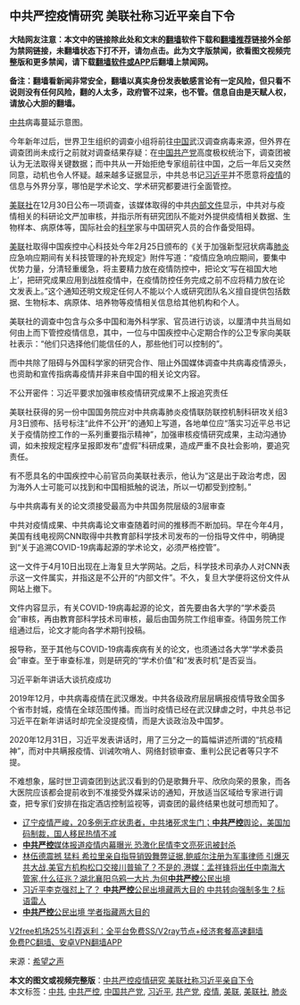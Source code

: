  <h2>中共严控疫情研究 美联社称习近平亲自下令</h2> <p class="notice"><b>大陆网友注意：本文中的链接除此处和文末的<a href="https://github.com/bannedbook/fanqiang" >翻墙</a>软件下载和<a href="https://github.com/killgcd/justmysocks/blob/master/README.md">翻墙推荐</a>链接外全部为禁网链接，未翻墙状态下打不开，请勿点击。此为文字版禁闻，欲看图文视频完整版和更多禁闻，请下载<a href="https://github.com/bannedbook/fanqiang">翻墙软件或APP</a>后翻墙上禁闻网。</p><p>备注：翻墙看新闻非常安全，翻墙以真实身份发表敏感言论有一定风险，但只看不说则没有任何风险，翻的人太多，政府管不过来，也不管。信息自由是天赋人权，请放心大胆的翻墙。</b></p>  <div class="entry"> <p id="conimg"><a href="https://www.bannedbook.org/bnews/tag/%e4%b8%ad%e5%85%b1/" class="st_tag internal_tag" rel="tag" title="标签 中共 下的日志">中共</a>病毒蔓延示意图。</p> <p>今年新年过后，世界卫生组织的调查小组将前往<span class='wp_keywordlink_affiliate'><a href="https://www.bannedbook.org/" title="中国" target="_blank">中国</a></span>武汉调查病毒来源，但外界在调查团尚未成行之前就对调查结果存疑：在<a href="https://www.bannedbook.org/bnews/tag/%e4%b8%ad%e5%9b%bd%e5%85%b1%e4%ba%a7%e5%85%9a/" class="st_tag internal_tag" rel="tag" title="标签 中国共产党 下的日志">中国共产党</a>高度极权统治下，调查团被认为无法取得关键数据；而中共从一开始拒绝专家组前往中国，之后一年后又突然同意，动机也令人怀疑。越来越多证据显示，中共总书记<a href="https://www.bannedbook.org/bnews/tag/%e4%b9%a0%e8%bf%91%e5%b9%b3/" class="st_tag internal_tag" rel="tag" title="标签 习近平 下的日志">习近平</a>并不愿意将<a href="https://www.bannedbook.org/bnews/tag/%E7%96%AB%E6%83%85/" class="st_tag internal_tag" rel="tag" title="标签 疫情 下的日志">疫情</a>的信息与外界分享，哪怕是学术论文、学术研究都要进行全面管控。</p> <p><a href="https://www.bannedbook.org/bnews/tag/%E7%BE%8E%E8%81%94%E7%A4%BE/" class="st_tag internal_tag" rel="tag" title="标签 美联社 下的日志">美联社</a>在12月30日公布一项调查，该媒体取得的中共<span class='wp_keywordlink'><a href="https://www.bannedbook.org/forum34/" title="中共内部文件 中共保密文件 解密文件" target="_blank">内部文件</a></span>显示，中共对与疫情相关的科研论文严加审核，并指示所有研究团队不能对外提供疫情相关数据、生物样本、病原体等，国际社会的<span class='wp_keywordlink'><a href="https://www.bannedbook.org/forum11/topic309.html" title="禁片：“科学”的棍子" target="_blank">科学</a></span>家与中国研究人员的合作备受阻碍。</p> <p><a href="https://www.bannedbook.org/bnews/tag/%E7%BE%8E%E8%81%94/" class="st_tag internal_tag" rel="tag" title="标签 美联 下的日志">美联</a>社取得中国疾控中心科技处今年2月25日颁布的《关于加强新型冠状病毒<a href="https://www.bannedbook.org/bnews/tag/%e8%82%ba%e7%82%8e/" class="st_tag internal_tag" rel="tag" title="标签 肺炎 下的日志">肺炎</a>应急响应期间有关科技管理的补充规定》附件写道：“疫情应急响应期间，要集中优势力量，分清轻重缓急，将主要精力放在疫情防控中，把论文‘写在祖国大地上’，把研究成果应用到战胜疫情中，在疫情防控任务完成之前不应将精力放在论文发表上。”这个通知还明文规定任何人不能以个人或研究团队名义擅自提供包括数据、生物标本、病原体、培养物等疫情相关信息给其他机构和个人。</p>  <p>美联社的调查中包含与众多中国和海外科学家、官员进行访谈，以厘清中共当局如何由上而下管控疫情信息，其中，一位与中国疾控中心定期合作的公卫专家向美联社表示：“他们只选择他们能信任的人，那些他们可以控制的”。</p> <p>而中共除了阻碍与外国科学家的研究合作、阻止外国媒体调查中共病毒疫情源头，也资助和宣传指病毒疫情并非来自中国的相关论文内容。</p> <p>不公开密件：习近平要求加强审核疫情研究成果不上报追究责任</p> <p>美联社获得的另一份中国国务院应对中共病毒肺炎疫情联防联控机制科研攻关组3月3日颁布、括号标注“此件不公开”的通知上写道，各地单位应“落实习近平总书记关于疫情防控工作的一系列重要指示精神”，加强审核疫情研究成果，主动沟通协调，如未按规定程序呈报即发布”虚假”科研成果，造成严重不良社会影响，要追究责任。</p>  <p>有不愿具名的中国疾控中心前官员向美联社表示，他认为“这是出于政治考虑，因为海外人士可能可以找到和中国相抵触的说法，所以一切都受到控制。”</p> <p>与中共病毒有关的论文须接受最高为中共国务院层级的3层审查</p> <p>中共对疫情成果、中共病毒论文审查随着时间的推移而不断加码。早在今年4月，美国有线电视网CNN取得中共教育部科学技术司发布的一份指导文件中，明确提到“关于追溯COVID-19病毒起源的学术论文，必须严格控管”。</p> <p>这一文件于4月10日出现在上海复旦大学网站。之后，科学技术司承办人对CNN表示这一文件属实，并指这是不公开的“内部文件”。不久，复旦大学便将这份文件从网站上撤下。</p>  <p>文件内容显示，有关COVID-19病毒起源的论文，首先要由各大学的“学术委员会”审核，再由教育部科学技术司审核，最后由国务院工作组审查。待国务院工作组通过后，论文才能向各学术期刊投稿。</p> <p>报导称，至于其他与COVID-19病毒疾病有关的论文，也须通过各大学“学术委员会”审查。至于审查标准，则是研究的“学术价值”和“发表时机”是否妥当。</p> <p>习近平新年讲话大谈抗疫成功</p> <p>2019年12月，中共病毒疫情在武汉爆发。中共各级政府层层瞒报疫情导致全国多个省市封城，疫情在全球范围传播。而当时疫情已经在武汉肆虐之时，中共总书记习近平在新年讲话时却完全没提疫情，而是大谈政治及中国梦。</p>  <p>2020年12月31日，习近平发表讲话时，用了三分之一的篇幅讲述所谓的“抗疫精神”，而对中共瞒报疫情、训诫吹哨人、网络封锁审查、重判公民记者等只字不提。</p> <p>不难想象，届时世卫调查团到达武汉看到的仍是歌舞升平、欣欣向荣的景象，而各大医院应该都会提前收到不准接受外媒采访的通知，开放适当区域给专家进行调查，把专家们安排在指定酒店控制监视等，调查团的最终结果也就可想而知了。</p> <ul class='op-related-articles' title='相关阅读'> <li><a href='https://www.bannedbook.org/bnews/bannedvideo/20201224/1453952.html' target='_blank'>辽宁疫情严峻，20多例无症状患者，中共堵死求生门；<b>中共严控</b>舆论，美国加码制裁，国人移民热情不减</a></li> <li><a href='https://www.bannedbook.org/bnews/headline/20201220/1451717.html' target='_blank'><b>中共严控</b>媒体报道疫情内幕曝光 恐激化民情李文亮死讯被封杀</a></li> <li><a href='https://www.bannedbook.org/bnews/bannedvideo/20201125/1436944.html' target='_blank'>林伍德震撼 猛料 希拉里亲自指导销毁舞弊证据,鲍威尔注册为军事律师 引爆灭共大战,美官方机构松口交接川普输了？不是的,港媒：孟祥锋将出任中南海大管家,什么征兆？湖北襄阳乌鸦一大片,为何<b>中共严控</b>公民出境</a></li> <li><a href='https://www.bannedbook.org/bnews/finance/20201125/1436892.html' target='_blank'>习近平李克强怼上了？ <b>中共严控</b>公民出境藏两大目的 中共转向强制多生？标语雷人</a></li> <li><a href='https://www.bannedbook.org/bnews/cbnews/20201125/1436650.html' target='_blank'><b>中共严控</b>公民出境 学者指藏两大目的</a></li> </ul> <p class="texttj"> <a href="https://github.com/bannedbook/fanqiang/wiki/V2ray%E6%9C%BA%E5%9C%BA" target="_blank">V2free机场25%引荐返利：全平台免费SS/V2ray节点+经济套餐高速翻墙</a><br/> <a href="https://github.com/bannedbook/fanqiang/wiki/%E7%A6%81%E9%97%BB%E7%BD%91%E5%AE%89%E5%8D%93%E7%BF%BB%E5%A2%99%E6%96%B0%E9%97%BBAPP" target="_blank">免费PC翻墙、安卓VPN翻墙APP</a></p><p> 来源：<span class='wp_keywordlink_affiliate'><a href="https://www.soundofhope.org" title="希望之声" target="_blank">希望之声</a></span> </p><a name='sharetosocial'></a>       <div><b>本文的图文或视频完整版</b>：<a href='https://www.bannedbook.org/bnews/cbnews/20210102/1459416.html'>中共严控疫情研究 美联社称习近平亲自下令</a></div>  </div><!--END ENTRY--> <div class="postfooter"> <div>本文标签：<a href="https://www.bannedbook.org/bnews/tag/%e4%b8%ad%e5%85%b1/" rel="tag">中共</a>, <a href="https://www.bannedbook.org/bnews/tag/%E4%B8%AD%E5%85%B1%E4%B8%A5%E6%8E%A7/" rel="tag">中共严控</a>, <a href="https://www.bannedbook.org/bnews/tag/%e4%b8%ad%e5%9b%bd%e5%85%b1%e4%ba%a7%e5%85%9a/" rel="tag">中国共产党</a>, <a href="https://www.bannedbook.org/bnews/tag/%e4%b9%a0%e8%bf%91%e5%b9%b3/" rel="tag">习近平</a>, <a href="https://www.bannedbook.org/bnews/tag/%e5%85%b1%e4%ba%a7%e5%85%9a/" rel="tag">共产党</a>, <a href="https://www.bannedbook.org/bnews/tag/%E7%96%AB%E6%83%85/" rel="tag">疫情</a>, <a href="https://www.bannedbook.org/bnews/tag/%E7%BE%8E%E8%81%94/" rel="tag">美联</a>, <a href="https://www.bannedbook.org/bnews/tag/%E7%BE%8E%E8%81%94%E7%A4%BE/" rel="tag">美联社</a>, <a href="https://www.bannedbook.org/bnews/tag/%e8%82%ba%e7%82%8e/" rel="tag">肺炎</a></div>  </div><!--END POSTFOOTER--> 